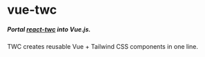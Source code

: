 # vue-twc

##### Portal [react-twc](https://github.com/gregberge/twc) into Vue.js.

TWC creates reusable Vue + Tailwind CSS components in one line. 
